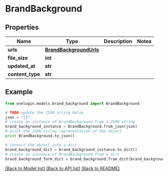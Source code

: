 # BrandBackground


## Properties
Name | Type | Description | Notes
------------ | ------------- | ------------- | -------------
**urls** | [**BrandBackgroundUrls**](BrandBackgroundUrls.md) |  | 
**file_size** | **int** |  | 
**updated_at** | **str** |  | 
**content_type** | **str** |  | 

## Example

```python
from onelogin.models.brand_background import BrandBackground

# TODO update the JSON string below
json = "{}"
# create an instance of BrandBackground from a JSON string
brand_background_instance = BrandBackground.from_json(json)
# print the JSON string representation of the object
print BrandBackground.to_json()

# convert the object into a dict
brand_background_dict = brand_background_instance.to_dict()
# create an instance of BrandBackground from a dict
brand_background_form_dict = brand_background.from_dict(brand_background_dict)
```
[[Back to Model list]](../README.md#documentation-for-models) [[Back to API list]](../README.md#documentation-for-api-endpoints) [[Back to README]](../README.md)


